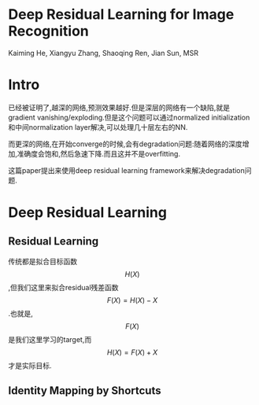 # Deep Residual Learning for Image Recognition

Kaiming He, Xiangyu Zhang, Shaoqing Ren, Jian Sun, MSR

# Intro

已经被证明了,越深的网络,预测效果越好.但是深层的网络有一个缺陷,就是gradient vanishing/exploding.但是这个问题可以通过normalized initialization和中间normalization layer解决,可以处理几十层左右的NN.

而更深的网络,在开始converge的时候,会有degradation问题:随着网络的深度增加,准确度会饱和,然后急速下降.而且这并不是overfitting.

这篇paper提出来使用deep residual learning framework来解决degradation问题.

# Deep Residual Learning

## Residual Learning

传统都是拟合目标函数$$H(X)$$,但我们这里来拟合residual残差函数$$F(X)=H(X)-X$$.也就是,$$F(X)$$是我们这里学习的target,而$$H(X)=F(X)+X$$才是实际目标.

## Identity Mapping by Shortcuts

